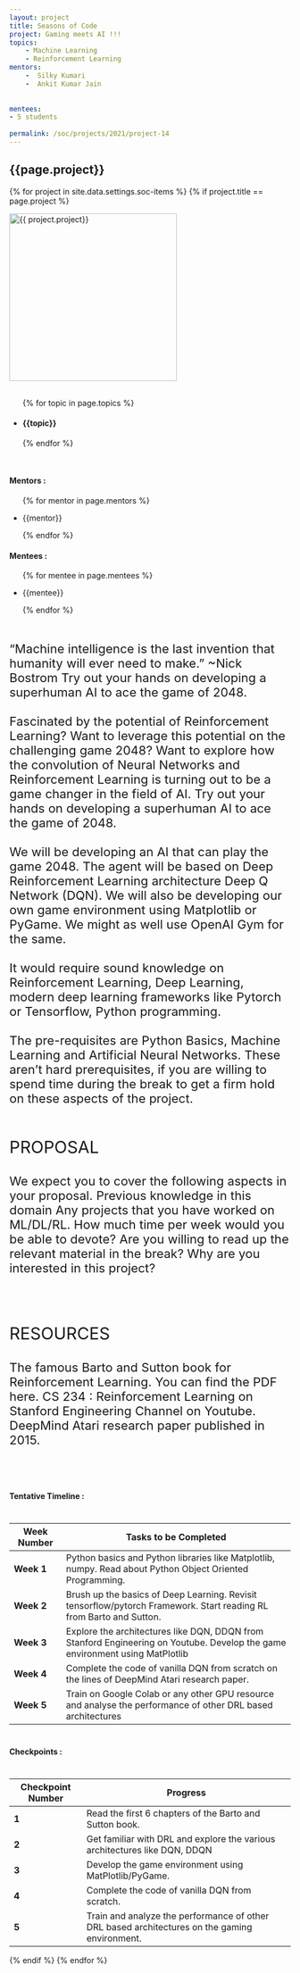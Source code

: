 ```yaml
---
layout: project
title: Seasons of Code
project: Gaming meets AI !!!
topics:
    - Machine Learning
    - Reinforcement Learning
mentors:
    -  Silky Kumari
    -  Ankit Kumar Jain   
     
    
mentees:
- 5 students   
    
permalink: /soc/projects/2021/project-14
---
```


<h2 class="display1 m-3 p-3 text-center">{{page.project}}</h2>

{% for project in site.data.settings.soc-items %}
{% if project.title == page.project %}
<div>
    <img src="{{ site.baseurl }}/{{ project.image }}"  width = "300" height="300" alt="{{ project.project}}" class="border rounded img-soc">
</div>
<div>
    <br>
    <ul>
        {% for topic in page.topics %}
        <li><h4 class="text-primary text-center">{{topic}}</h4></li>
        {% endfor %}
    </ul>
    <br>
    <h4 class="display3  ">Mentors :</h4> 
    <ul>
        {% for mentor in page.mentors %}
        <li><p class="lead">{{mentor}}</p></li>
        {% endfor %}
    </ul>
    <h4 class="display3  ">Mentees :</h4> 
    <ul>
        {% for mentee in page.mentees %}
        <li><p class="lead">{{mentee}}</p></li>
        {% endfor %}
    </ul>
</div>
<div>
    <p class="display3" style = "font-size:22px;" >
        <br>
        “Machine intelligence is the last invention that humanity will ever need to make.” ~Nick Bostrom Try out your hands on developing a superhuman AI to ace the game of 2048.
        <br><br>
        Fascinated by the potential of Reinforcement Learning? Want to leverage this potential on the challenging game 2048? Want to explore how the convolution of Neural Networks and Reinforcement Learning is turning out to be a game changer in the field of AI. Try out your hands on developing a superhuman AI to ace the game of 2048.
        <br><br>
        We will be developing an AI that can play the game 2048. The agent will be based on Deep Reinforcement Learning architecture Deep Q Network (DQN). We will also be developing our own game environment using Matplotlib or PyGame. We might as well use OpenAI Gym for the same.
        <br><br>
        It would require sound knowledge on Reinforcement Learning, Deep Learning, modern deep learning frameworks like Pytorch or Tensorflow, Python programming.
        <br><br>
        The pre-requisites are Python Basics, Machine Learning and Artificial Neural Networks. These aren’t hard prerequisites, if you are willing to spend time during the break to get a firm hold on these aspects of the project.
        <br><br>
        </p>
        <p class = "lead" style = "font-size: 30px">PROPOSAL</p>
        <p class="display3" style = "font-size:22px;" >
        We expect you to cover the following aspects in your proposal. Previous knowledge in this domain Any projects that you have worked on ML/DL/RL. How much time per week would you be able to devote? Are you willing to read up the relevant material in the break? Why are you interested in this project?
        </p>
        <br><br>
        <p class = "lead" style = "font-size: 30px">RESOURCES</p>
        <p class="display3" style = "font-size:22px;">
        The famous Barto and Sutton book for Reinforcement Learning. You can find the PDF here. CS 234 : Reinforcement Learning on Stanford Engineering Channel on Youtube. DeepMind Atari research paper published in 2015.
        </p>
        <br>
</div>
<div>
    <h4 class="display3" style="margin:40px 0px 40px 0px;">Tentative Timeline :</h4>
    <table class="table table-striped">
  <thead>
    <tr>
      <th>Week Number</th>
      <th>Tasks to be Completed</th>
    </tr>
  </thead>
  <tbody>
    <tr>
      <td><strong>Week 1</strong></td>
      <td>Python basics and Python libraries like Matplotlib, numpy. Read about Python Object Oriented Programming.</td>
    </tr>
    <tr>
      <td><strong>Week 2</strong></td>
      <td>Brush up the basics of Deep Learning. Revisit tensorflow/pytorch Framework. Start reading RL from Barto and Sutton.</td>
    </tr>
    <tr>
      <td><strong>Week 3</strong></td>
      <td>Explore the architectures like DQN, DDQN from Stanford Engineering on Youtube. Develop the game environment using MatPlotlib</td>
    </tr>
    <tr>
      <td><strong>Week 4</strong></td>
      <td>Complete the code of vanilla DQN from scratch on the lines of DeepMind Atari research paper.</td>
    </tr>
    <tr>
      <td><strong>Week 5</strong></td>
      <td>Train on Google Colab or any other GPU resource and analyse the performance of other DRL based architectures</td>
    </tr>
  </tbody>
</table>
</div>
<div>
    <h4 class="display3" style="margin:40px 0px 40px 0px;">Checkpoints :</h4>
    <table class="table table-striped">
  <thead>
    <tr>
      <th>Checkpoint Number</th>
      <th>Progress</th>
    </tr>
  </thead>
  <tbody>
    <tr>
      <td><strong>1</strong></td>
      <td>Read the first 6 chapters of the Barto and Sutton book.</td>
    </tr>
    <tr>
      <td><strong>2</strong></td>
      <td>Get familiar with DRL and explore the various architectures like DQN, DDQN</td>
    </tr>
    <tr>
      <td><strong>3</strong></td>
      <td>Develop the game environment using MatPlotlib/PyGame.</td>
    </tr>
    <tr>
      <td><strong>4</strong></td>
      <td>Complete the code of vanilla DQN from scratch.</td>
    </tr>
    <tr>
      <td><strong>5</strong></td>
      <td>Train and analyze the performance of other DRL based architectures on the gaming environment.</td>
    </tr>
  </tbody>
</table>
</div>
{% endif %}
{% endfor %}
